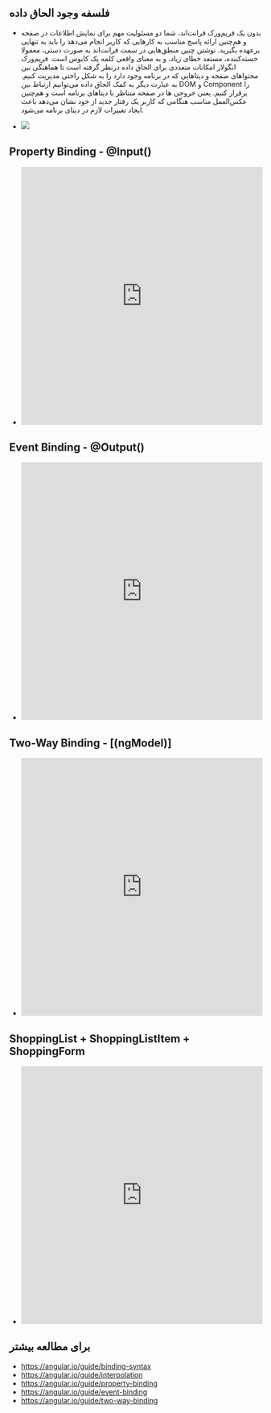 ## فلسفه وجود الحاق داده

- بدون یک فریم‌ورک فرانت‌اند، شما دو مسئولیت مهم برای نمایش اطلاعات در صفحه و هم‌چنین ارائه پاسخ مناسب به کارهایی که کاربر انجام می‌دهد را باید به تنهایی برعهده بگیرید. نوشتن چنین منطق‌هایی در سمت فرانت‌اند به صورت دستی، معمولا خسته‌کننده، مستعد خطای زیاد، و به معنای واقعی کلمه یک کابوس است. فریم‌ورک انگولار امکانات متعددی برای الحاق داده درنظر گرفته است تا هماهنگی بین محتواهای صفحه و دیتاهایی که در برنامه وجود دارد را به شکل راحتی مدیریت کنیم. به عبارت دیگر به کمک الحاق داده می‌توانیم ارتباط بین DOM و Component را برقرار کنیم. یعنی خروجی ها در صفحه متناظر با دیتاهای برنامه است و هم‌چنین عکس‌العمل مناسب هنگامی که کاربر یک رفتار جدید از خود نشان ‌می‌دهد باعث ایجاد تغییرات لازم در دیتای برنامه می‌شود.

- <img class="img-fluid" src="./assets/image/ng_data_binding.jpg" />

## <bdi>Property Binding - @Input()</bdi>

- <iframe height="512" style="width: 100%;" frameborder="no" loading="lazy" allowtransparency="true" allowfullscreen="true" src="https://stackblitz.com/edit/angular-ivy-click-alert-directive?ctl=1&embed=1&file=src/app/click-alert.directive.ts"></iframe>

## <bdi>Event Binding - @Output()</bdi>

- <iframe height="512" style="width: 100%;" frameborder="no" loading="lazy" allowtransparency="true" allowfullscreen="true" src="https://stackblitz.com/edit/angular-ivy-simple-emitter?ctl=1&embed=1&file=src/app/app.component.ts"></iframe>

## <bdi>Two-Way Binding - [(ngModel)]</bdi>

- <iframe height="512" style="width: 100%;" frameborder="no" loading="lazy" allowtransparency="true" allowfullscreen="true" src="https://stackblitz.com/edit/angular-ivy-simple-ngmodel?ctl=1&embed=1&file=src/app/app.component.ts"></iframe>

## ShoppingList + ShoppingListItem + ShoppingForm

- <iframe height="512" style="width: 100%;" frameborder="no" loading="lazy" allowtransparency="true" allowfullscreen="true" src="https://stackblitz.com/edit/angular-ivy-shopping-list?ctl=1&embed=1&file=src/app/app.component.ts"></iframe>

## برای مطالعه بیشتر

- https://angular.io/guide/binding-syntax
- https://angular.io/guide/interpolation
- https://angular.io/guide/property-binding
- https://angular.io/guide/event-binding
- https://angular.io/guide/two-way-binding
